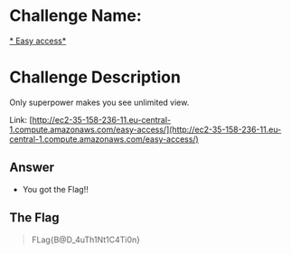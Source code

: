 # Challenge Name:
 [* Easy access*](https://cybertalents.com/challenges/web/easy-access)
 
# Challenge Description
Only superpower makes you see unlimited view.


Link: [http://ec2-35-158-236-11.eu-central-1.compute.amazonaws.com/easy-access/](http://ec2-35-158-236-11.eu-central-1.compute.amazonaws.com/easy-access/)

## Answer

* You got the Flag!!


 ## The Flag
 > FLag{B@D_4uTh1Nt1C4Ti0n}  
